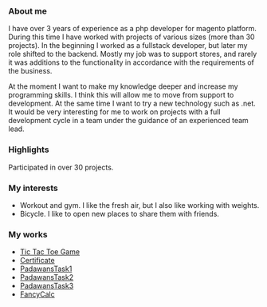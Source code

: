 ### About me

I have over 3 years of experience as a php developer for magento platform. During this time I have worked with projects of various sizes (more than 30 projects). In the beginning I worked as a fullstack developer, but later my role shifted to the backend. Mostly my job was to support stores, and rarely it was additions to the functionality in accordance with the requirements of the business.

At the moment I want to make my knowledge deeper and increase my programming skills. I think this will allow me to move from support to development. At the same time I want to try a new technology such as .net. It would be very interesting for me to work on projects with a full development cycle in a team under the guidance of an experienced team lead.

### Highlights

Participated in over 30 projects.

### My interests

- Workout and gym. I like the fresh air, but I also like working with weights.
- Bicycle. I like to open new places to share them with friends.

### My works
- [Tic Tac Toe Game](https://github.com/alex-zakharov113/TicTacToe.git)
- [Certificate](https://www.udemy.com/certificate/UC-B18WJLAI/)
- [PadawansTask1](https://github.com/alex-zakharov113/PadawansTask1.git)
- [PadawansTask2](https://github.com/alex-zakharov113/PadawansTask2.git)
- [PadawansTask3](https://github.com/alex-zakharov113/PadawansTask3.git)
- [FancyCalc](https://github.com/alex-zakharov113/FancyCalc.git)
